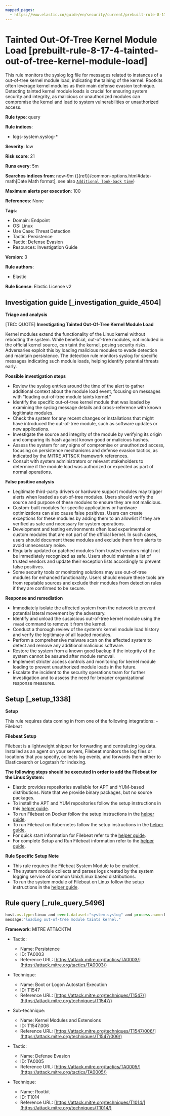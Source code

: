 ```yaml
---
mapped_pages:
  - https://www.elastic.co/guide/en/security/current/prebuilt-rule-8-17-4-tainted-out-of-tree-kernel-module-load.html
---
```


# Tainted Out-Of-Tree Kernel Module Load [prebuilt-rule-8-17-4-tainted-out-of-tree-kernel-module-load]

This rule monitors the syslog log file for messages related to instances of a out-of-tree kernel module load, indicating the taining of the kernel. Rootkits often leverage kernel modules as their main defense evasion technique. Detecting tainted kernel module loads is crucial for ensuring system security and integrity, as malicious or unauthorized modules can compromise the kernel and lead to system vulnerabilities or unauthorized access.

**Rule type**: query

**Rule indices**:

* logs-system.syslog-*

**Severity**: low

**Risk score**: 21

**Runs every**: 5m

**Searches indices from**: now-9m ({{ref}}/common-options.html#date-math[Date Math format], see also [`Additional look-back time`](docs-content://solutions/security/detect-and-alert/create-detection-rule.md#rule-schedule))

**Maximum alerts per execution**: 100

**References**: None

**Tags**:

* Domain: Endpoint
* OS: Linux
* Use Case: Threat Detection
* Tactic: Persistence
* Tactic: Defense Evasion
* Resources: Investigation Guide

**Version**: 3

**Rule authors**:

* Elastic

**Rule license**: Elastic License v2

## Investigation guide [_investigation_guide_4504]

**Triage and analysis**

[TBC: QUOTE]
**Investigating Tainted Out-Of-Tree Kernel Module Load**

Kernel modules extend the functionality of the Linux kernel without rebooting the system. While beneficial, out-of-tree modules, not included in the official kernel source, can taint the kernel, posing security risks. Adversaries exploit this by loading malicious modules to evade detection and maintain persistence. The detection rule monitors syslog for specific messages indicating such module loads, helping identify potential threats early.

**Possible investigation steps**

* Review the syslog entries around the time of the alert to gather additional context about the module load event, focusing on messages with "loading out-of-tree module taints kernel."
* Identify the specific out-of-tree kernel module that was loaded by examining the syslog message details and cross-reference with known legitimate modules.
* Check the system for any recent changes or installations that might have introduced the out-of-tree module, such as software updates or new applications.
* Investigate the source and integrity of the module by verifying its origin and comparing its hash against known good or malicious hashes.
* Assess the system for any signs of compromise or unauthorized access, focusing on persistence mechanisms and defense evasion tactics, as indicated by the MITRE ATT&CK framework references.
* Consult with system administrators or relevant stakeholders to determine if the module load was authorized or expected as part of normal operations.

**False positive analysis**

* Legitimate third-party drivers or hardware support modules may trigger alerts when loaded as out-of-tree modules. Users should verify the source and purpose of these modules to ensure they are not malicious.
* Custom-built modules for specific applications or hardware optimizations can also cause false positives. Users can create exceptions for these modules by adding them to an allowlist if they are verified as safe and necessary for system operations.
* Development and testing environments often load experimental or custom modules that are not part of the official kernel. In such cases, users should document these modules and exclude them from alerts to avoid unnecessary noise.
* Regularly updated or patched modules from trusted vendors might not be immediately recognized as safe. Users should maintain a list of trusted vendors and update their exception lists accordingly to prevent false positives.
* Some security tools or monitoring solutions may use out-of-tree modules for enhanced functionality. Users should ensure these tools are from reputable sources and exclude their modules from detection rules if they are confirmed to be secure.

**Response and remediation**

* Immediately isolate the affected system from the network to prevent potential lateral movement by the adversary.
* Identify and unload the suspicious out-of-tree kernel module using the `rmmod` command to remove it from the kernel.
* Conduct a thorough review of the system’s kernel module load history and verify the legitimacy of all loaded modules.
* Perform a comprehensive malware scan on the affected system to detect and remove any additional malicious software.
* Restore the system from a known good backup if the integrity of the system cannot be assured after module removal.
* Implement stricter access controls and monitoring for kernel module loading to prevent unauthorized module loads in the future.
* Escalate the incident to the security operations team for further investigation and to assess the need for broader organizational response measures.


## Setup [_setup_1338]

**Setup**

This rule requires data coming in from one of the following integrations: - Filebeat

**Filebeat Setup**

Filebeat is a lightweight shipper for forwarding and centralizing log data. Installed as an agent on your servers, Filebeat monitors the log files or locations that you specify, collects log events, and forwards them either to Elasticsearch or Logstash for indexing.

**The following steps should be executed in order to add the Filebeat for the Linux System:**

* Elastic provides repositories available for APT and YUM-based distributions. Note that we provide binary packages, but no source packages.
* To install the APT and YUM repositories follow the setup instructions in this [helper guide](beats://docs/reference/filebeat/setup-repositories.md).
* To run Filebeat on Docker follow the setup instructions in the [helper guide](beats://docs/reference/filebeat/running-on-docker.md).
* To run Filebeat on Kubernetes follow the setup instructions in the [helper guide](beats://docs/reference/filebeat/running-on-kubernetes.md).
* For quick start information for Filebeat refer to the [helper guide](https://www.elastic.co/guide/en/beats/filebeat/8.11/filebeat-installation-configuration.html).
* For complete Setup and Run Filebeat information refer to the [helper guide](beats://docs/reference/filebeat/setting-up-running.md).

**Rule Specific Setup Note**

* This rule requires the Filebeat System Module to be enabled.
* The system module collects and parses logs created by the system logging service of common Unix/Linux based distributions.
* To run the system module of Filebeat on Linux follow the setup instructions in the [helper guide](beats://docs/reference/filebeat/filebeat-module-system.md).


## Rule query [_rule_query_5496]

```js
host.os.type:linux and event.dataset:"system.syslog" and process.name:kernel and
message:"loading out-of-tree module taints kernel."
```

**Framework**: MITRE ATT&CKTM

* Tactic:

    * Name: Persistence
    * ID: TA0003
    * Reference URL: [https://attack.mitre.org/tactics/TA0003/](https://attack.mitre.org/tactics/TA0003/)

* Technique:

    * Name: Boot or Logon Autostart Execution
    * ID: T1547
    * Reference URL: [https://attack.mitre.org/techniques/T1547/](https://attack.mitre.org/techniques/T1547/)

* Sub-technique:

    * Name: Kernel Modules and Extensions
    * ID: T1547.006
    * Reference URL: [https://attack.mitre.org/techniques/T1547/006/](https://attack.mitre.org/techniques/T1547/006/)

* Tactic:

    * Name: Defense Evasion
    * ID: TA0005
    * Reference URL: [https://attack.mitre.org/tactics/TA0005/](https://attack.mitre.org/tactics/TA0005/)

* Technique:

    * Name: Rootkit
    * ID: T1014
    * Reference URL: [https://attack.mitre.org/techniques/T1014/](https://attack.mitre.org/techniques/T1014/)



